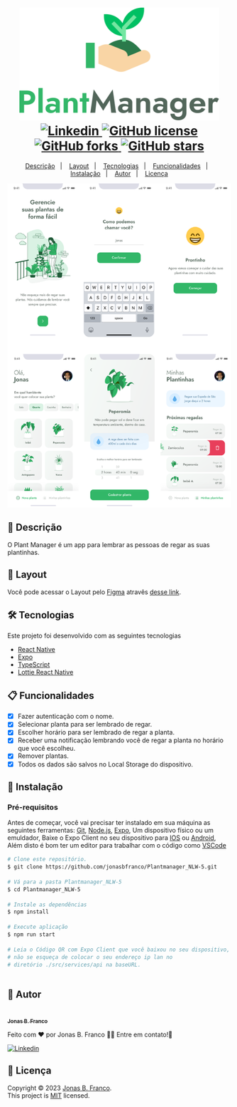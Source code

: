 <h1 align="center">
  <img width="450px" src="./.github/assets/logo.svg" />
  <br />
  <a href="https://www.linkedin.com/in/jonasbfranco">
    <img alt="Linkedin" src="https://img.shields.io/badge/LinkedIn-0A66C2.svg?style=for-the-badge&logo=LinkedIn&logoColor=white">
  </a>
  <a href="https://github.com/jonasbfranco/Plantmanager_NLW-5/blob/main/.github/LICENSE.txt">
    <img alt="GitHub license" src="https://img.shields.io/github/license/jonasbfranco/Plantmanager_NLW-5?style=for-the-badge">
  </a>
  <a href="https://github.com/jonasbfranco/Plantmanager_NLW-5/network">
    <img alt="GitHub forks" src="https://img.shields.io/github/forks/jonasbfranco/Plantmanager_NLW-5?style=for-the-badge">
  </a>
  <a href="https://github.com/jonasbfranco/podcastr-nlw05/stargazers">
    <img alt="GitHub stars" src="https://img.shields.io/github/stars/jonasbfranco/Plantmanager_NLW-5?style=for-the-badge">
  </a>
</h1>
<p align="center">
  <a href="#page_facing_up-descrição">Descrição</a>&nbsp;&nbsp;&nbsp;|&nbsp;&nbsp;&nbsp;
  <a href="#art-Layout">Layout</a>&nbsp;&nbsp;&nbsp;|&nbsp;&nbsp;&nbsp;
  <a href="#-tecnologias">Tecnologias</a>&nbsp;&nbsp;&nbsp;|&nbsp;&nbsp;&nbsp;
  <a href="#clipboard-Funcionalidades">Funcionalidades</a>&nbsp;&nbsp;&nbsp;|&nbsp;&nbsp;&nbsp;
  <a href="#closed_book-instalação">Instalação</a>&nbsp;&nbsp;&nbsp;|&nbsp;&nbsp;&nbsp;
  <a href="#man-Autor">Autor</a>&nbsp;&nbsp;&nbsp;|&nbsp;&nbsp;&nbsp;
  <a href="#memo-Licença">Licença</a>
</p>

<img src="./.github/assets/plantmanager-updated.svg" />

## :page_facing_up: Descrição

O Plant Manager é um app para lembrar as pessoas de regar as suas plantinhas.

## :art: Layout

Você pode acessar o Layout pelo <a href="https://www.figma.com">Figma<a> atravês <a href="https://www.figma.com/file/og3jMpqAM7YgoataMIiKDE/Plantmanager_NLW-5?node-id=0%3A1&t=uLnvli87SaWoCJUW-1">desse link<a>.

## 🛠 Tecnologias

Este projeto foi desenvolvido com as seguintes tecnologias

- [React Native](https://reactnative.dev/)
- [Expo](https://expo.io/)
- [TypeScript](https://www.typescriptlang.org/)
- [Lottie React Native](https://docs.expo.io/versions/latest/sdk/lottie/)

## :clipboard: Funcionalidades

- [x] Fazer autenticação com o nome.
- [x] Selecionar planta para ser lembrado de regar.
- [x] Escolher horário para ser lembrado de regar a planta.
- [x] Receber uma notificação lembrando você de regar a planta no horário que você escolheu.
- [x] Remover plantas.
- [x] Todos os dados são salvos no Local Storage do dispositivo.

## :closed_book: Instalação

### Pré-requisitos

Antes de começar, você vai precisar ter instalado em sua máquina as seguintes ferramentas:
[Git](https://git-scm.com), [Node.js](https://nodejs.org/en/), [Expo](https://expo.io/), Um dispositivo físico ou um emuldador, Baixe o Expo Client no seu dispositivo para [IOS](https://apps.apple.com/br/app/expo-go/id982107779) ou [Android](https://play.google.com/store/apps/details?id=host.exp.exponent), Além disto é bom ter um editor para trabalhar com o código como [VSCode](https://code.visualstudio.com/)

```bash
# Clone este repositório.
$ git clone https://github.com/jonasbfranco/Plantmanager_NLW-5.git

# Vá para a pasta Plantmanager_NLW-5
$ cd Plantmanager_NLW-5

# Instale as dependências
$ npm install

# Execute aplicação
$ npm run start

# Leia o Código QR com Expo Client que você baixou no seu dispositivo, 
# não se esqueça de colocar o seu endereço ip lan no 
# diretório ./src/services/api na baseURL.
  
```

## :man: Autor

<a href="https://github.com/jonasbfranco/">
 <img src="https://avatars.githubusercontent.com/u/17801275?s=200&v=4" width="70px;" alt=""/>
 <br />
 <sub><b>Jonas B. Franco</b></sub>
</a>

Feito com ❤️ por Jonas B. Franco :wave::wave: Entre em contato!🚀

<a href="https://www.linkedin.com/in/jonasbfranco">
  <img alt="Linkedin" src="https://img.shields.io/badge/LinkedIn-0A66C2.svg?style=for-the-badge&logo=LinkedIn&logoColor=white">
</a>

## :memo: Licença

Copyright © 2023 [Jonas B. Franco](https://github.com/jonasbfranco).<br />
This project is [MIT](https://github.com/jonasbfranco/Plantmanager_NLW-5/blob/main/.github/LICENSE.txt) licensed.
